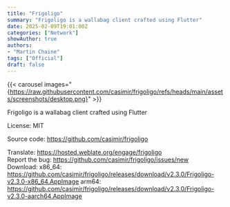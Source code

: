 ```yaml
---
title: "Frigoligo"
summary: "Frigoligo is a wallabag client crafted using Flutter"
date: 2025-02-09T19:01:00Z
categories: ["Network"]
showAuthor: true
authors:
- "Martin Chaine"
tags: ["Official"]
draft: false
---
```


{{< carousel images="{https://raw.githubusercontent.com/casimir/frigoligo/refs/heads/main/assets/screenshots/desktop.png}" >}}

Frigoligo is a wallabag client crafted using Flutter

License: MIT

Source code: <https://github.com/casimir/frigoligo>

Translate: <https://hosted.weblate.org/engage/frigoligo>  
Report the bug: <https://github.com/casimir/frigoligo/issues/new>  
Download:   x86_64: <https://github.com/casimir/frigoligo/releases/download/v2.3.0/Frigoligo-v2.3.0-x86_64.AppImage>
            arm64: <https://github.com/casimir/frigoligo/releases/download/v2.3.0/Frigoligo-v2.3.0-aarch64.AppImage>
